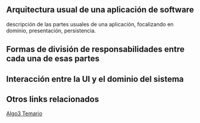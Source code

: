 Arquitectura usual de una aplicación de software
------------------------------------------------

descripción de las partes usuales de una aplicación, focalizando en dominio, presentación, persistencia.  

Formas de división de responsabilidades entre cada una de esas partes
---------------------------------------------------------------------

Interacción entre la UI y el dominio del sistema
------------------------------------------------

Otros links relacionados
------------------------

[Algo3 Temario](algo3-temario.md)
